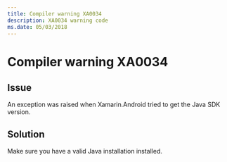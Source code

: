 ```yaml
---
title: Compiler warning XA0034
description: XA0034 warning code
ms.date: 05/03/2018
---
```

# Compiler warning XA0034

## Issue

An exception was raised when Xamarin.Android tried to get the Java SDK version.

## Solution

Make sure you have a valid Java installation installed.